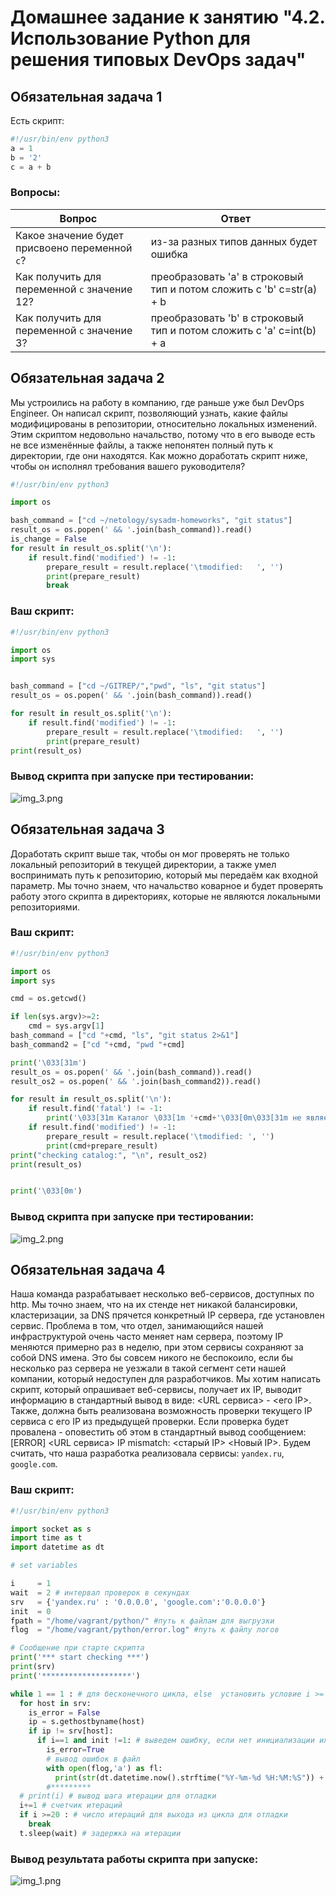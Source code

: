 # Домашнее задание к занятию "4.2. Использование Python для решения типовых DevOps задач"

## Обязательная задача 1

Есть скрипт:
```python
#!/usr/bin/env python3
a = 1
b = '2'
c = a + b
```

### Вопросы:
| Вопрос  | Ответ |
| ------------- | ------------- |
| Какое значение будет присвоено переменной `c`?  | из-за разных типов данных будет ошибка  |
| Как получить для переменной `c` значение 12?  | преобразовать 'a' в строковый тип и потом сложить с 'b' c=str(a) + b  |
| Как получить для переменной `c` значение 3?  | преобразовать 'b' в строковый тип и потом сложить с 'a' c=int(b) + a  |

## Обязательная задача 2
Мы устроились на работу в компанию, где раньше уже был DevOps Engineer. Он написал скрипт, позволяющий узнать, какие файлы модифицированы в репозитории, относительно локальных изменений. Этим скриптом недовольно начальство, потому что в его выводе есть не все изменённые файлы, а также непонятен полный путь к директории, где они находятся. Как можно доработать скрипт ниже, чтобы он исполнял требования вашего руководителя?

```python
#!/usr/bin/env python3

import os

bash_command = ["cd ~/netology/sysadm-homeworks", "git status"]
result_os = os.popen(' && '.join(bash_command)).read()
is_change = False
for result in result_os.split('\n'):
    if result.find('modified') != -1:
        prepare_result = result.replace('\tmodified:   ', '')
        print(prepare_result)
        break
```

### Ваш скрипт:
```python
#!/usr/bin/env python3

import os
import sys


bash_command = ["cd ~/GITREP/","pwd", "ls", "git status"]
result_os = os.popen(' && '.join(bash_command)).read()

for result in result_os.split('\n'):
    if result.find('modified') != -1:
        prepare_result = result.replace('\tmodified:   ', '')
        print(prepare_result)
print(result_os)
```

### Вывод скрипта при запуске при тестировании:
![img_3.png](img_3.png)

## Обязательная задача 3
Доработать скрипт выше так, чтобы он мог проверять не только локальный репозиторий в текущей директории, а также умел воспринимать путь к репозиторию, который мы передаём как входной параметр. Мы точно знаем, что начальство коварное и будет проверять работу этого скрипта в директориях, которые не являются локальными репозиториями.

### Ваш скрипт:
```python
#!/usr/bin/env python3

import os
import sys

cmd = os.getcwd()

if len(sys.argv)>=2:
    cmd = sys.argv[1]
bash_command = ["cd "+cmd, "ls", "git status 2>&1"]
bash_command2 = ["cd "+cmd, "pwd "+cmd]

print('\033[31m')
result_os = os.popen(' && '.join(bash_command)).read()
result_os2 = os.popen(' && '.join(bash_command2)).read()

for result in result_os.split('\n'):
    if result.find('fatal') != -1:
        print('\033[31m Каталог \033[1m '+cmd+'\033[0m\033[31m не является GIT репозиторием\033[0m')
    if result.find('modified') != -1:
        prepare_result = result.replace('\tmodified: ', '')
        print(cmd+prepare_result)
print("checking catalog:", "\n", result_os2)
print(result_os)


print('\033[0m')
```

### Вывод скрипта при запуске при тестировании:
![img_2.png](img_2.png)


## Обязательная задача 4
Наша команда разрабатывает несколько веб-сервисов, доступных по http. Мы точно знаем, что на их стенде нет никакой балансировки, кластеризации, за DNS прячется конкретный IP сервера, где установлен сервис. Проблема в том, что отдел, занимающийся нашей инфраструктурой очень часто меняет нам сервера, поэтому IP меняются примерно раз в неделю, при этом сервисы сохраняют за собой DNS имена. Это бы совсем никого не беспокоило, если бы несколько раз сервера не уезжали в такой сегмент сети нашей компании, который недоступен для разработчиков. Мы хотим написать скрипт, который опрашивает веб-сервисы, получает их IP, выводит информацию в стандартный вывод в виде: <URL сервиса> - <его IP>. Также, должна быть реализована возможность проверки текущего IP сервиса c его IP из предыдущей проверки. Если проверка будет провалена - оповестить об этом в стандартный вывод сообщением: [ERROR] <URL сервиса> IP mismatch: <старый IP> <Новый IP>. Будем считать, что наша разработка реализовала сервисы: `yandex.ru`, `google.com`.

### Ваш скрипт:
```python
#!/usr/bin/env python3

import socket as s
import time as t
import datetime as dt

# set variables

i     = 1
wait  = 2 # интервал проверок в секундах
srv   = {'yandex.ru' : '0.0.0.0', 'google.com':'0.0.0.0'}
init  = 0
fpath = "/home/vagrant/python/" #путь к файлам для выгрузки
flog  = "/home/vagrant/python/error.log" #путь к файлу логов

# Сообщение при старте скрипта
print('*** start checking ***')
print(srv)
print('********************')

while 1 == 1 : # для бесконечного цикла, else  установить условие i >= числу требуемых итераций
  for host in srv:
    is_error = False
    ip = s.gethostbyname(host)
    if ip != srv[host]:
      if i==1 and init !=1: # выведем ошибку, если нет инициализации или есть иниц. и не первый шаг
        is_error=True
        # вывод ошибок в файл
        with open(flog,'a') as fl:
          print(str(dt.datetime.now().strftime("%Y-%m-%d %H:%M:%S")) +' [ERROR] ' + str(host) +' IP mistmatch: '+srv[host]+' '+ip,file=fl)
        #*********
  # print(i) # вывод шага итерации для отладки
  i+=1 # счетчик итераций
  if i >=20 : # число итераций для выхода из цикла для отладки
    break
  t.sleep(wait) # задержка на итерации
```

### Вывод результата работы скрипта при запуске:  
![img_1.png](img_1.png)
```